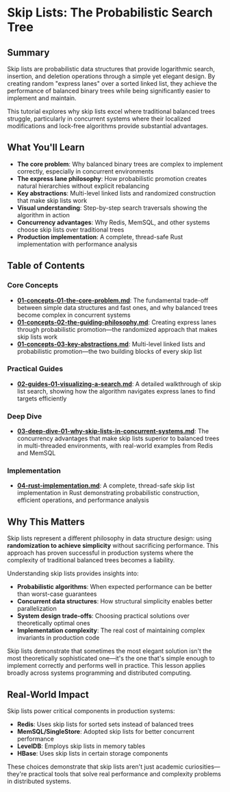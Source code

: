 # Skip Lists: The Probabilistic Search Tree

## Summary

Skip lists are probabilistic data structures that provide logarithmic search, insertion, and deletion operations through a simple yet elegant design. By creating random "express lanes" over a sorted linked list, they achieve the performance of balanced binary trees while being significantly easier to implement and maintain.

This tutorial explores why skip lists excel where traditional balanced trees struggle, particularly in concurrent systems where their localized modifications and lock-free algorithms provide substantial advantages.

## What You'll Learn

- **The core problem**: Why balanced binary trees are complex to implement correctly, especially in concurrent environments
- **The express lane philosophy**: How probabilistic promotion creates natural hierarchies without explicit rebalancing
- **Key abstractions**: Multi-level linked lists and randomized construction that make skip lists work
- **Visual understanding**: Step-by-step search traversals showing the algorithm in action
- **Concurrency advantages**: Why Redis, MemSQL, and other systems choose skip lists over traditional trees
- **Production implementation**: A complete, thread-safe Rust implementation with performance analysis

## Table of Contents

### Core Concepts
- **[01-concepts-01-the-core-problem.md](01-concepts-01-the-core-problem.md)**: The fundamental trade-off between simple data structures and fast ones, and why balanced trees become complex in concurrent systems
- **[01-concepts-02-the-guiding-philosophy.md](01-concepts-02-the-guiding-philosophy.md)**: Creating express lanes through probabilistic promotion—the randomized approach that makes skip lists work
- **[01-concepts-03-key-abstractions.md](01-concepts-03-key-abstractions.md)**: Multi-level linked lists and probabilistic promotion—the two building blocks of every skip list

### Practical Guides  
- **[02-guides-01-visualizing-a-search.md](02-guides-01-visualizing-a-search.md)**: A detailed walkthrough of skip list search, showing how the algorithm navigates express lanes to find targets efficiently

### Deep Dive
- **[03-deep-dive-01-why-skip-lists-in-concurrent-systems.md](03-deep-dive-01-why-skip-lists-in-concurrent-systems.md)**: The concurrency advantages that make skip lists superior to balanced trees in multi-threaded environments, with real-world examples from Redis and MemSQL

### Implementation
- **[04-rust-implementation.md](04-rust-implementation.md)**: A complete, thread-safe skip list implementation in Rust demonstrating probabilistic construction, efficient operations, and performance analysis

## Why This Matters

Skip lists represent a different philosophy in data structure design: using **randomization to achieve simplicity** without sacrificing performance. This approach has proven successful in production systems where the complexity of traditional balanced trees becomes a liability.

Understanding skip lists provides insights into:
- **Probabilistic algorithms**: When expected performance can be better than worst-case guarantees
- **Concurrent data structures**: How structural simplicity enables better parallelization
- **System design trade-offs**: Choosing practical solutions over theoretically optimal ones
- **Implementation complexity**: The real cost of maintaining complex invariants in production code

Skip lists demonstrate that sometimes the most elegant solution isn't the most theoretically sophisticated one—it's the one that's simple enough to implement correctly and performs well in practice. This lesson applies broadly across systems programming and distributed computing.

## Real-World Impact

Skip lists power critical components in production systems:
- **Redis**: Uses skip lists for sorted sets instead of balanced trees
- **MemSQL/SingleStore**: Adopted skip lists for better concurrent performance  
- **LevelDB**: Employs skip lists in memory tables
- **HBase**: Uses skip lists in certain storage components

These choices demonstrate that skip lists aren't just academic curiosities—they're practical tools that solve real performance and complexity problems in distributed systems.